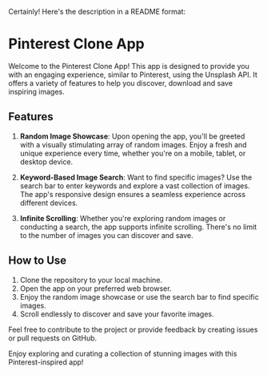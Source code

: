 Certainly! Here's the description in a README format:

# Pinterest Clone App

Welcome to the Pinterest Clone App! This app is designed to provide you with an engaging experience, similar to Pinterest, using the Unsplash API. It offers a variety of features to help you discover, download and save inspiring images.

## Features

1. **Random Image Showcase**: Upon opening the app, you'll be greeted with a visually stimulating array of random images. Enjoy a fresh and unique experience every time, whether you're on a mobile, tablet, or desktop device.

2. **Keyword-Based Image Search**: Want to find specific images? Use the search bar to enter keywords and explore a vast collection of images. The app's responsive design ensures a seamless experience across different devices.

3. **Infinite Scrolling**: Whether you're exploring random images or conducting a search, the app supports infinite scrolling. There's no limit to the number of images you can discover and save.

## How to Use

1. Clone the repository to your local machine.
2. Open the app on your preferred web browser.
3. Enjoy the random image showcase or use the search bar to find specific images.
4. Scroll endlessly to discover and save your favorite images.

Feel free to contribute to the project or provide feedback by creating issues or pull requests on GitHub.

Enjoy exploring and curating a collection of stunning images with this Pinterest-inspired app!
